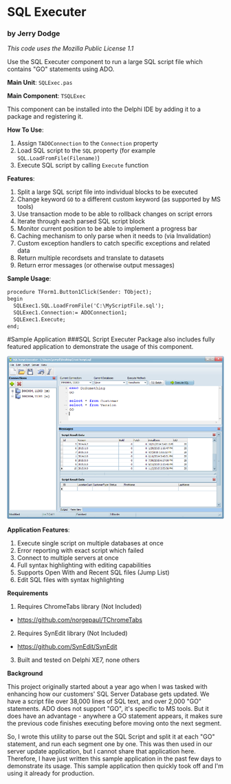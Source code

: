 # SQL Executer
### by Jerry Dodge

_This code uses the Mozilla Public License 1.1_

Use the SQL Executer component to run a large SQL script file which contains "GO" statements using ADO.

**Main Unit**: `SQLExec.pas`

**Main Component**:
 `TSQLExec`

This component can be installed into the Delphi IDE by adding it to a package and registering it.

**How To Use**:

1. Assign `TADOConnection` to the `Connection` property
2. Load SQL script to the `SQL` property (for example `SQL.LoadFromFile(Filename)`)
3. Execute SQL script by calling `Execute` function

**Features**:

1. Split a large SQL script file into individual blocks to be executed
2. Change keyword `GO` to a different custom keyword (as supported by MS tools)
3. Use transaction mode to be able to rollback changes on script errors
4. Iterate through each parsed SQL script block
5. Monitor current position to be able to implement a progress bar
6. Caching mechanism to only parse when it needs to (via Invalidation)
7. Custom exception handlers to catch specific exceptions and related data
8. Return multiple recordsets and translate to datasets
9. Return error messages (or otherwise output messages)

**Sample Usage**:

```
procedure TForm1.Button1Click(Sender: TObject);
begin
  SQLExec1.SQL.LoadFromFile('C:\MyScriptFile.sql');
  SQLExec1.Connection:= ADOConnection1;
  SQLExec1.Execute;
end;
```

#Sample Application
###SQL Script Executer
Package also includes fully featured application to demonstrate the usage of this component.

![Alt text](/SQLExecSS.png?raw=true "Screenshot")

**Application Features**:

1. Execute single script on multiple databases at once
2. Error reporting with exact script which failed
3. Connect to multiple servers at once
4. Full syntax highlighting with editing capabilities
5. Supports Open With and Recent SQL files (Jump List)
6. Edit SQL files with syntax highlighting

**Requirements**

1. Requires ChromeTabs library (Not Included)
  - https://github.com/norgepaul/TChromeTabs
2. Requires SynEdit library (Not Included)
  - https://github.com/SynEdit/SynEdit
3. Built and tested on Delphi XE7, none others

**Background**

This project originally started about a year ago when I was tasked with enhancing how our customers' SQL Server Database gets updated. We have a script file over 38,000 lines of SQL text, and over 2,000 "GO" statements. ADO does not support "GO", it's specific to MS tools. But it does have an advantage - anywhere a GO statement appears, it makes sure the previous code finishes executing before moving onto the next segment.

So, I wrote this utility to parse out the SQL Script and split it at each "GO" statement, and run each segment one by one. This was then used in our server update application, but I cannot share that application here. Therefore, I have just written this sample application in the past few days to demonstrate its usage. This sample application then quickly took off and I'm using it already for production.
